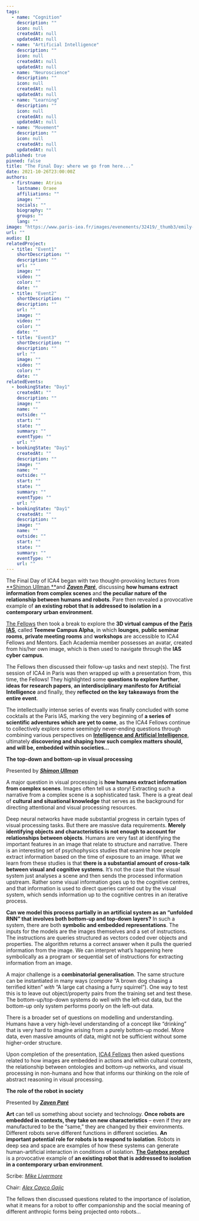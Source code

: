 ```yaml
---
tags:
  - name: "Cognition"
    description: ""
    icon: null
    createdAt: null
    updatedAt: null
  - name: "Artificial Intelligence"
    description: ""
    icon: null
    createdAt: null
    updatedAt: null
  - name: "Neuroscience"
    description: ""
    icon: null
    createdAt: null
    updatedAt: null
  - name: "Learning"
    description: ""
    icon: null
    createdAt: null
    updatedAt: null
  - name: "Movement"
    description: ""
    icon: null
    createdAt: null
    updatedAt: null
published: true
pinned: false
title: "The Final Day: where we go from here..."
date: 2021-10-26T23:00:00Z
authors:
  - firstname: Atrina
    lastname: Oraee
    affiliations: ""
    image: ""
    socials: ""
    biography: ""
    groups: ""
    lang: ""
image: "https://www.paris-iea.fr/images/evenements/32419/_thumb3/emily-morter-8xaa0f9yqne-unsplash.jpg"
url: ""
audio: []
relatedProject:
  - title: "Event1"
    shortDescription: ""
    description: ""
    url: ""
    image: ""
    video: ""
    color: ""
    date: ""
  - title: "Event2"
    shortDescription: ""
    description: ""
    url: ""
    image: ""
    video: ""
    color: ""
    date: ""
  - title: "Event3"
    shortDescription: ""
    description: ""
    url: ""
    image: ""
    video: ""
    color: ""
    date: ""
relatedEvents:
  - bookingState: "Day1"
    createdAt: ""
    description: ""
    image: ""
    name: ""
    outside: ""
    start: ""
    state: ""
    summary: ""
    eventType: ""
    url: ""
  - bookingState: "Day1"
    createdAt: ""
    description: ""
    image: ""
    name: ""
    outside: ""
    start: ""
    state: ""
    summary: ""
    eventType: ""
    url: ""
  - bookingState: "Day1"
    createdAt: ""
    description: ""
    image: ""
    name: ""
    outside: ""
    start: ""
    state: ""
    summary: ""
    eventType: ""
    url: ""
---
```


The Final Day of ICA4 began with two thought-provoking lectures from [**Shimon Ullman **](/mentors#ullman "Shimon Ullman")and [**_Zaven Paré_**](/mentors#pare "Zaven Pare"), discussing **how humans extract information from complex scenes** and **the peculiar nature of the relationship between humans and robots**. Pare then revealed a provocative example of **an existing robot that is addressed to isolation in a contemporary urban environment**.

[The Fellows](/fellows "Fellows") then took a break to explore the **3D virtual campus of the** [**Paris IAS**](https://www.paris-iea.fr/en/ "Paris IAS"), called **Teemew Campus Alpha**, in which **lounges**, **public seminar rooms**, **private meeting rooms** and **workshops** are accessible to ICA4 Fellows and Mentors. Each Academia member possesses an avatar, created from his/her own image, which is then used to navigate through the **IAS cyber campus**.

The Fellows then discussed their follow-up tasks and next step(s). The first session of ICA4 in Paris was then wrapped up with a presentation from, this time, the Fellows! They highlighted some **questions to explore further**, **ideas for research papers**, **an interdisciplinary manifesto for Artificial Intelligence** and finally, they **reflected on the key takeaways from the entire event**.

The intellectually intense series of events was finally concluded with some cocktails at the Paris IAS, marking the very beginning of **a series of scientific adventures which are yet to come**, as the ICA4 Fellows continue to collectively explore some seemingly never-ending questions through combining various perspectives on [**Intelligence and Artificial Intelligence**](/about/ica4 "Concept"), ultimately **discovering and shaping how such complex matters should, and will be, embedded within societies...**<!--more-->

**The top-down and bottom-up in visual processing**

Presented by [**_Shimon Ullman_**](/mentors#ullman "Shimon Ullman")

A major question in visual processing is **how humans extract information from complex scenes**. Images often tell us a story! Extracting such a narrative from a complex scene is a sophisticated task. There is a great deal of **cultural and situational knowledge** that serves as the background for directing attentional and visual processing resources.

Deep neural networks have made substantial progress in certain types of visual processing tasks. But there are massive data requirements. **Merely identifying objects and characteristics is not enough to account for relationships between objects**. Humans are very fast at identifying the important features in an image that relate to structure and narrative. There is an interesting set of psychophysics studies that examine how people extract information based on the time of exposure to an image. What we learn from these studies is that **there is a substantial amount of cross-talk between visual and cognitive systems**. It’s not the case that the visual system just analyses a scene and then sends the processed information upstream. Rather some visual information goes up to the cognitive centres, and that information is used to direct queries carried out by the visual system, which sends information up to the cognitive centres in an iterative process.

**Can we model this process partially in an artificial system as an “unfolded RNN” that involves both bottom-up and top-down layers?** In such a system, there are both **symbolic and embedded representations**. The inputs for the models are the images themselves and a set of instructions. The instructions are queries structured as vectors coded over objects and properties. The algorithm returns a correct answer when it pulls the queried information from the image. We can interpret what’s happening here symbolically as a program or sequential set of instructions for extracting information from an image.

A major challenge is a **combinatorial generalisation**. The same structure can be instantiated in many ways (_compare_ “A brown dog chasing a terrified kitten” _with_ “A large cat chasing a furry squirrel”). One way to test this is to leave out object/property pairs from the training set and test these. The bottom-up/top-down systems do well with the left-out data, but the bottom-up only system performs poorly on the left-out data.

There is a broader set of questions on modelling and understanding. Humans have a very high-level understanding of a concept like “drinking” that is very hard to imagine arising from a purely bottom-up model. More data, even massive amounts of data, might not be sufficient without some higher-order structure.

Upon completion of the presentation, [ICA4 Fellows](/fellows "Fellows") then asked questions related to how images are embedded in actions and within cultural contexts, the relationship between ontologies and bottom-up networks, and visual processing in non-humans and how that informs our thinking on the role of abstract reasoning in visual processing.

**The role of the robot in society**

Presented by [**_Zaven Paré_**](/mentors#pare "Zaven Pare")

**Art** can tell us something about society and technology. **Once robots are embedded in contexts, they take on new characteristics** – even if they are manufactured to be the “same,” they are changed by their environments. Different robots serve different functions in different societies. **An important potential role for robots is to respond to isolation**. Robots in deep sea and space are examples of how these systems can generate human-artificial interaction in conditions of isolation. [**The Gatebox product**](https://www.gatebox.ai/en/ "Gatebox") is a provocative example of **an existing robot that is addressed to isolation in a contemporary urban environment**.

Scribe: [_Mike Livermore_](/fellows#livermore "Mike Livermore")

Chair: [_Alex Cayco Gajic_](/fellows#cayco-gajic "Alex Cayco Gajic")

The fellows then discussed questions related to the importance of isolation, what it means for a robot to offer companionship and the social meaning of different anthropic forms being projected onto robots...

